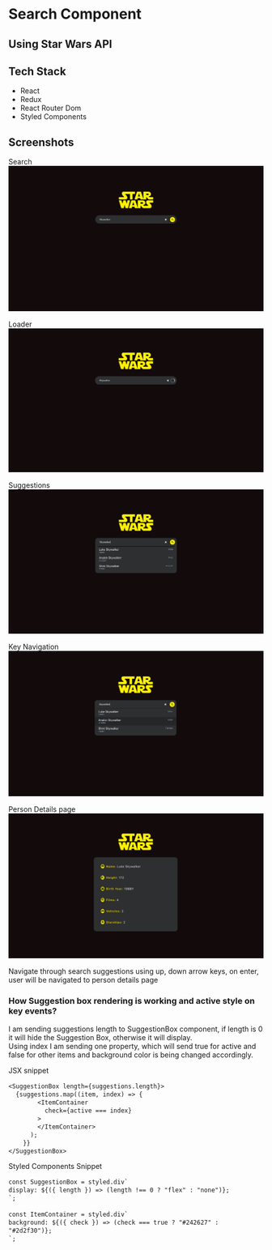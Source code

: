 # Search Component
## Using Star Wars API
## Tech Stack
- React
- Redux
- React Router Dom
- Styled Components

## Screenshots

Search
![Search page](https://github.com/ahmedrzakhan/Search-Bar-App/blob/master/images/search.png)

Loader
![loader](https://github.com/ahmedrzakhan/Search-Bar-App/blob/master/images/loader.png)

Suggestions
![suggestions](https://github.com/ahmedrzakhan/Search-Bar-App/blob/master/images/suggestions.png)

Key Navigation
![key navigation](https://github.com/ahmedrzakhan/Search-Bar-App/blob/master/images/key_navigation.png)

Person Details page
![person details page](https://github.com/ahmedrzakhan/Search-Bar-App/blob/master/images/person_details.png)

Navigate through search suggestions using up, down arrow keys, on enter, user will be navigated to person details page

### How Suggestion box rendering is working and active style on key events?
I am sending suggestions length to SuggestionBox component, if length is 0 it will hide the Suggestion Box, otherwise it will display.  
Using index I am sending one property, which will send true for active and false for other items and background color is being changed accordingly.

JSX snippet
```
<SuggestionBox length={suggestions.length}>
  {suggestions.map((item, index) => {
        <ItemContainer
          check={active === index}
        >
        </ItemContainer>
      );
    }}
</SuggestionBox>
```
Styled Components Snippet
```
const SuggestionBox = styled.div`
display: ${({ length }) => (length !== 0 ? "flex" : "none")};
`;

const ItemContainer = styled.div`
background: ${({ check }) => (check === true ? "#242627" : "#2d2f30")};
`;
```
